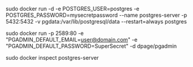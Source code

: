 sudo docker run -d -e POSTGRES_USER=postgres -e POSTGRES_PASSWORD=mysecretpassword --name postgres-server -p 5432:5432 -v pgdata:/var/lib/postgresql/data --restart=always postgres

sudo docker run -p 2589:80 -e "PGADMIN_DEFAULT_EMAIL=user@domain.com" -e "PGADMIN_DEFAULT_PASSWORD=SuperSecret" -d dpage/pgadmin

sudo docker inspect postgres-server
